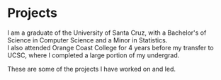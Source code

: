 # Projects

I am a graduate of the University of Santa Cruz, with a Bachelor's of Science in Computer Science and a Minor in Statistics.                                            
I also attended Orange Coast College for 4 years before my transfer to UCSC, where I completed a large portion of my undergrad. 

These are some of the projects I have worked on and led.
